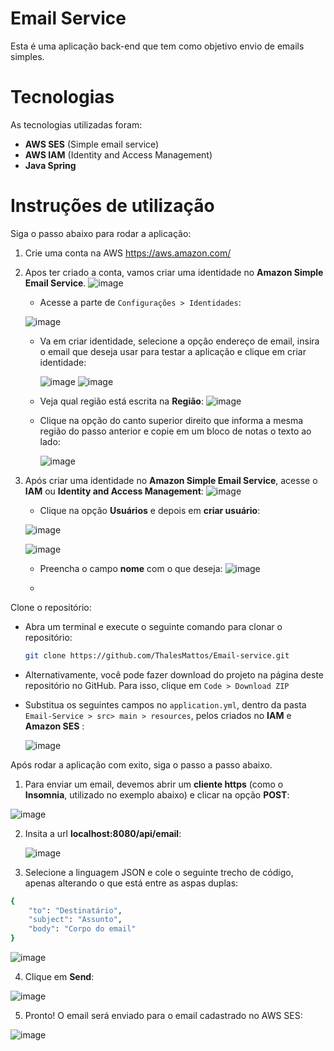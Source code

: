 # Email Service
Esta é uma aplicação back-end que tem como objetivo envio de emails simples.

# Tecnologias
As tecnologias utilizadas foram: 
- **AWS SES** (Simple email service)
- **AWS IAM** (Identity and Access Management)
- **Java Spring**

# Instruções de utilização

Siga o passo abaixo para rodar a aplicação:

1. Crie uma conta na AWS https://aws.amazon.com/

2. Apos ter criado a conta, vamos criar uma identidade no **Amazon Simple Email Service**.
	![image](https://github.com/ThalesMattos/Email-Service/assets/103903195/fbccfae7-5462-467c-b7fe-21506dce6907)
   
     - Acesse a parte de `Configurações > Identidades`:
   
   	![image](https://github.com/ThalesMattos/Email-Service/assets/103903195/49204261-f8f3-4f6c-b5c2-afe0b080c893)
   
     - Va em criar identidade, selecione a opção endereço de email, insira o email que deseja usar para testar a aplicação e clique em criar identidade:
  
       ![image](https://github.com/ThalesMattos/Email-Service/assets/103903195/73291847-c31d-4c11-8bff-a2e83d63fabe)
       ![image](https://github.com/ThalesMattos/Email-Service/assets/103903195/a89ae313-36b8-4bec-87e5-9cfa843d0f26)

     - Veja qual região está escrita na **Região**:
     	![image](https://github.com/ThalesMattos/Email-Service/assets/103903195/3de03af1-cd2b-4f28-a59a-a634b4475cbf)

     - Clique na opção do canto superior direito que informa a mesma região do passo anterior e copie em um bloco de notas o texto ao lado:
       
     	![image](https://github.com/ThalesMattos/Email-Service/assets/103903195/83db52ad-10cf-40e9-baa0-5a203097d6d0)

3. Após criar uma identidade no **Amazon Simple Email Service**, acesse o **IAM** ou **Identity and Access Management**:
	![image](https://github.com/ThalesMattos/Email-Service/assets/103903195/c4585761-9027-41b6-be7b-af2f1bd58d39)
	- Clique na opção **Usuários** e depois em **criar usuário**:

	![image](https://github.com/ThalesMattos/Email-Service/assets/103903195/4b5171a5-457d-4688-907b-f29dc36db21b)

	![image](https://github.com/ThalesMattos/Email-Service/assets/103903195/90c210a3-4454-4778-8358-4b1c0c203426)

	- Preencha o campo **nome** com o que deseja:
	![image](https://github.com/ThalesMattos/Email-Service/assets/103903195/7f091eef-0a02-4bea-bd50-9837ff49e67d)

	- 


Clone o repositório:
- Abra um terminal e execute o seguinte comando para clonar o repositório:
	```bash
	git clone https://github.com/ThalesMattos/Email-service.git
	```
- Alternativamente, você pode fazer download do projeto na página deste repositório no GitHub. Para isso, clique em `Code > Download ZIP`
- Substitua os seguintes campos no `application.yml`, dentro da pasta `Email-Service > src> main > resources`, pelos criados no **IAM** e **Amazon SES** :

  ![image](https://github.com/ThalesMattos/Email-Service/assets/103903195/b279be93-40ea-4c77-b286-772a31722f1e)

Após rodar a aplicação com exito, siga o passo a passo abaixo.
1. Para enviar um email, devemos abrir um **cliente https** (como o **Insomnia**, utilizado no exemplo abaixo) e clicar na opção **POST**:

![image](https://github.com/ThalesMattos/Email-service/assets/103903195/ab12abcd-8c9d-4980-9247-656b513a4483)

2. Insita a url **localhost:8080/api/email**:

	![image](https://github.com/ThalesMattos/Email-service/assets/103903195/63cfdc9d-1608-4aaa-80fa-5fef49056563)

3. Selecione a linguagem JSON e cole o seguinte trecho de código, apenas alterando o que está entre as aspas duplas:
```bash
{
	"to": "Destinatário",
	"subject": "Assunto",
	"body": "Corpo do email"
}
```
![image](https://github.com/ThalesMattos/Email-service/assets/103903195/04b5a44b-8590-44b6-9d87-8830f4637627)

4. Clique em **Send**:

![image](https://github.com/ThalesMattos/Email-service/assets/103903195/3a9fc151-eec0-425f-8661-ade4271c33cc)

5. Pronto! O email será enviado para o email cadastrado no AWS SES:

![image](https://github.com/ThalesMattos/Email-service/assets/103903195/37e4e5dc-76ff-435e-9020-02836f7e2490)
